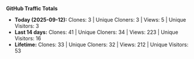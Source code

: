 
**GitHub Traffic Totals**

- **Today (2025-09-12):** Clones: 3 | Unique Cloners: 3 | Views: 5 | Unique Visitors: 3
- **Last 14 days:** Clones: 41 | Unique Cloners: 34 | Views: 223 | Unique Visitors: 16
- **Lifetime:** Clones: 33 | Unique Cloners: 32 | Views: 212 | Unique Visitors: 53
